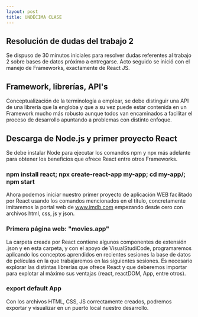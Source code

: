 ```yaml
---
layout: post
title: UNDÉCIMA CLASE
---
```

## Resolución de dudas del trabajo 2
Se dispuso de 30 minutos iniciales para resolver dudas referentes al trabajo 2 sobre bases de datos próximo a entregarse. Acto seguido se inició con el manejo de Frameworks, exactamente de React JS.

## Framework, librerías, API's
Conceptualización de la terminología a emplear, se debe distinguir una API de una librería que la engloba y que a su vez puede estar contenida en un Framework mucho más robusto aunque todos van encaminados a facilitar el proceso de desarrollo apuntando a problemas con distinto enfoque.

## Descarga de Node.js y primer proyecto React
Se debe instalar Node para ejecutar los comandos npm y npx más adelante para obtener los beneficios que ofrece React entre otros Frameworks.

### npm install react; npx create-react-app my-app; cd my-app/; npm start
Ahora podemos iniciar nuestro primer proyecto de aplicación WEB facilitado por React usando los comandos mencionados en el título, concretamente imitaremos la portal web de www.imdb.com empezando desde cero con archivos html, css, js y json.

### Primera página web: "movies.app"
La carpeta creada por React contiene algunos componentes de extensión .json y en esta carpeta, y con el apoyo de VisualStudiCode, programaremos aplicando los conceptos aprendidos en recientes sesiones la base de datos de películas en la que trabajaremos en las siguientes sesiones. Es necesario explorar las distintas librerías que ofrece React y que deberemos importar para explotar al máximo sus ventajas (react, reactDOM, App, entre otros).

### export default App
Con los archivos HTML, CSS, JS correctamente creados, podremos exportar y visualizar en un puerto local nuestro desarrollo.
